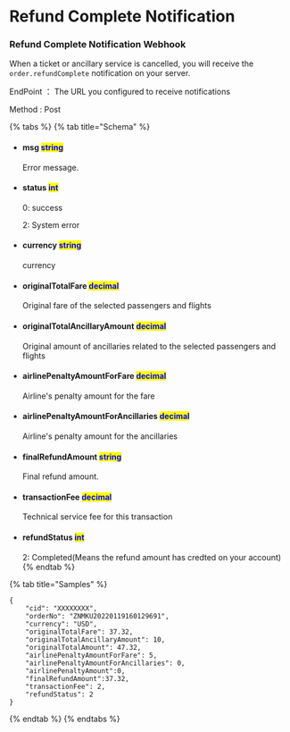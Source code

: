 # Refund Complete Notification

### Refund Complete Notification Webhook

When a ticket or ancillary service is cancelled, you will receive the `order.refundComplete` notification on your server.

EndPoint ： The URL you configured to receive notifications

Method : Post

{% tabs %}
{% tab title="Schema" %}
*   #### msg                                                                        <mark style="color:blue;">string</mark>                                                                                                

    Error message.
*   #### status                                                                    <mark style="color:blue;">int</mark>                                                                                                      

    0: success

    2: System error
*   #### currency                                                                <mark style="color:blue;">string</mark>                                                                               

    currency
*   #### originalTotalFare                                               <mark style="color:blue;">decimal</mark>                                                                               

    Original fare of the selected passengers and flights
*   #### originalTotalAncillaryAmount                     <mark style="color:blue;">decimal</mark>                                                                               

    Original amount of ancillaries related to the selected passengers and flights
*   #### airlinePenaltyAmountForFare                     <mark style="color:blue;">decimal</mark>                                                                               

    Airline's penalty amount for the fare
*   #### airlinePenaltyAmountForAncillaries        <mark style="color:blue;">decimal</mark>                                                                               

    Airline's penalty amount for the ancillaries
*   #### finalRefundAmount                                         <mark style="color:blue;">string</mark>                                                                               

    Final refund amount.
*   #### transactionFee                                                   <mark style="color:blue;">decimal</mark>                                                                               

    Technical service fee for this transaction
*   #### refundStatus                                                       <mark style="color:blue;">int</mark>                                                                               

    2:  Completed(Means the refund amount has credted on your account)
{% endtab %}

{% tab title="Samples" %}
```
{
    "cid": "XXXXXXXX",
    "orderNo": "ZNMKU20220119160129691",
    "currency": "USD",
    "originalTotalFare": 37.32,
    "originalTotalAncillaryAmount": 10,
    "originalTotalAmount": 47.32,
    "airlinePenaltyAmountForFare": 5,
    "airlinePenaltyAmountForAncillaries": 0,
    "airlinePenaltyAmount":0,
    "finalRefundAmount":37.32,
    "transactionFee": 2,
    "refundStatus": 2
}
```


{% endtab %}
{% endtabs %}

